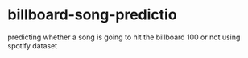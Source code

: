 # billboard-song-predictio
predicting whether a song is going to hit the billboard 100 or not using spotify dataset

